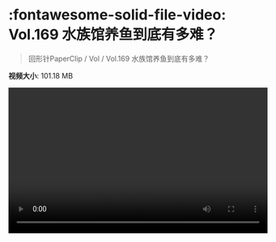 # :fontawesome-solid-file-video: Vol.169 水族馆养鱼到底有多难？

> 回形针PaperClip / Vol / Vol.169 水族馆养鱼到底有多难？

**视频大小**: 101.18 MB

<video id="V-457d9a98d6e12b42503ba65f0a50e02d" width="512" height="288" preload="none" playsinline webkit-playsinline></video>